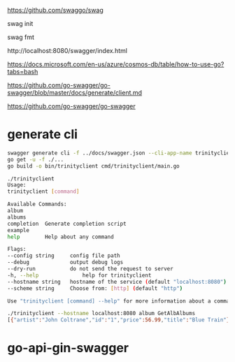 https://github.com/swaggo/swag

swag init

swag fmt

http://localhost:8080/swagger/index.html


https://docs.microsoft.com/en-us/azure/cosmos-db/table/how-to-use-go?tabs=bash



https://github.com/go-swagger/go-swagger/blob/master/docs/generate/client.md


https://github.com/go-swagger/go-swagger

# generate cli
```bash
swagger generate cli -f ../docs/swagger.json --cli-app-name trinityclient
go get -u -f ./...
go build -o bin/trinityclient cmd/trinityclient/main.go
```

```bash
./trinityclient
Usage:
trinityclient [command]

Available Commands:
album       
albums      
completion  Generate completion script
example     
help        Help about any command

Flags:
--config string     config file path
--debug             output debug logs
--dry-run           do not send the request to server
-h, --help              help for trinityclient
--hostname string   hostname of the service (default "localhost:8080")
--scheme string     Choose from: [http] (default "http")

Use "trinityclient [command] --help" for more information about a command.
```

```bash
./trinityclient --hostname localhost:8080 album GetAlbAlbums
[{"artist":"John Coltrane","id":"1","price":56.99,"title":"Blue Train"},{"artist":"Gerry Mulligan","id":"2","price":17.99,"title":"Jeru"},{"artist":"Sarah Vaughan","id":"3","price":39.99,"title":"Sarah Vaughan and Clifford Brown"},{"artist":"Oliver Gugenbuehl","id":"4","price":1000.99,"title":"The Masters of Cloud"}]

```
# go-api-gin-swagger
